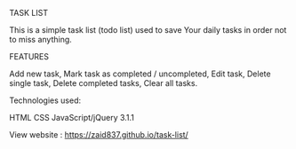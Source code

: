 TASK LIST

This is a simple task list (todo list) used to save Your daily tasks in order not to miss anything.

FEATURES

Add new task,
Mark task as completed / uncompleted,
Edit task,
Delete single task,
Delete completed tasks,
Clear all tasks.

Technologies used:

HTML
CSS
JavaScript/jQuery 3.1.1

View website : 
https://zaid837.github.io/task-list/
